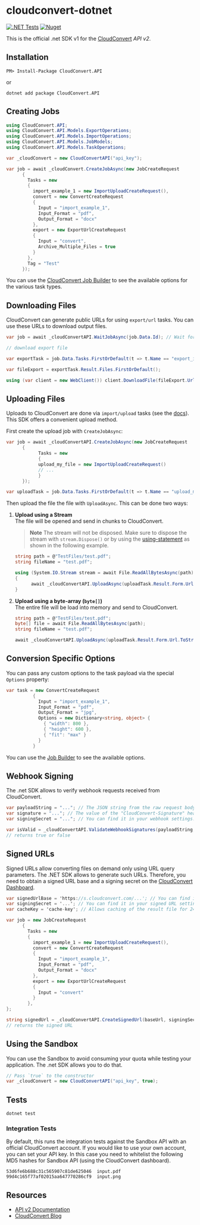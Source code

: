 # cloudconvert-dotnet

[![.NET Tests](https://github.com/cloudconvert/cloudconvert-dotnet/actions/workflows/dotnet-tests.yml/badge.svg)](https://github.com/cloudconvert/cloudconvert-dotnet/actions/workflows/dotnet-tests.yml)
[![Nuget](https://img.shields.io/nuget/v/CloudConvert.API)](https://www.nuget.org/packages/CloudConvert.API)

This is the official .net SDK v1 for the [CloudConvert](https://cloudconvert.com/api/v2) _API v2_.

## Installation

```
PM> Install-Package CloudConvert.API
```
or
```
dotnet add package CloudConvert.API
```

## Creating Jobs

```c#
using CloudConvert.API;
using CloudConvert.API.Models.ExportOperations;
using CloudConvert.API.Models.ImportOperations;
using CloudConvert.API.Models.JobModels;
using CloudConvert.API.Models.TaskOperations;

var _cloudConvert = new CloudConvertAPI("api_key");

var job = await _cloudConvert.CreateJobAsync(new JobCreateRequest
      {
        Tasks = new
        {
          import_example_1 = new ImportUploadCreateRequest(),
          convert = new ConvertCreateRequest
          {
            Input = "import_example_1",
            Input_Format = "pdf",
            Output_Format = "docx"
          },
          export = new ExportUrlCreateRequest
          {
            Input = "convert",
            Archive_Multiple_Files = true
          }
        },
        Tag = "Test"
      });
```

You can use the [CloudConvert Job Builder](https://cloudconvert.com/api/v2/jobs/builder) to see the available options for the various task types.

## Downloading Files

CloudConvert can generate public URLs for using `export/url` tasks. You can use these URLs to download output files.

```c#
var job = await _cloudConvertAPI.WaitJobAsync(job.Data.Id); // Wait for job completion

// download export file

var exportTask = job.Data.Tasks.FirstOrDefault(t => t.Name == "export_it");

var fileExport = exportTask.Result.Files.FirstOrDefault();

using (var client = new WebClient()) client.DownloadFile(fileExport.Url, fileExport.Filename);
```

## Uploading Files
Uploads to CloudConvert are done via `import/upload` tasks (see the [docs](https://cloudconvert.com/api/v2/import#import-upload-tasks)). This SDK offers a convenient upload method.

First create the upload job with `CreateJobAsync`:

```c#
var job = await _cloudConvertAPI.CreateJobAsync(new JobCreateRequest
      {
            Tasks = new
            {
            upload_my_file = new ImportUploadCreateRequest()
            // ...
            }
      });

var uploadTask = job.Data.Tasks.FirstOrDefault(t => t.Name == "upload_my_file");
```

Then upload the file the file with `UploadAsync`. This can be done two ways:

1. **Upload using a Stream**  
   The file will be opened and send in chunks to CloudConvert.

   > **Note**
   > The stream will not be disposed. Make sure to dispose the stream with `stream.Dispose()` or by using the [using-statement](https://learn.microsoft.com/en-us/dotnet/csharp/language-reference/keywords/using-statement) as shown in the following example.
   ```cs
   string path = @"TestFiles/test.pdf";
   string fileName = "test.pdf";
   
   using (System.IO.Stream stream = await File.ReadAllBytesAsync(path))
   {
         await _cloudConvertAPI.UploadAsync(uploadTask.Result.Form.Url.ToString(), stream, fileName, uploadTask.Result.Form.Parameters);
   }
   ```
   
2. **Upload using a byte-array (`byte[]`)**  
   The entire file will be load into memory and send to CloudConvert. 
   ```cs
   string path = @"TestFiles/test.pdf";
   byte[] file = await File.ReadAllBytesAsync(path);
   string fileName = "test.pdf";
   
   await _cloudConvertAPI.UploadAsync(uploadTask.Result.Form.Url.ToString(), file, fileName, uploadTask.Result.Form.Parameters);
   ```

## Conversion Specific Options

You can pass any custom options to the task payload via the special `Options` property:

```c#
var task = new ConvertCreateRequest
          {
            Input = "import_example_1",
            Input_Format = "pdf",
            Output_Format = "jpg",
            Options = new Dictionary<string, object> {
              { "width": 800 },
              { "height": 600 },
              { "fit": "max" }
            }
          }
```
You can use the [Job Builder](https://cloudconvert.com/api/v2/jobs/builder) to see the available options.

## Webhook Signing

The .net SDK allows to verify webhook requests received from CloudConvert.

```c#
var payloadString = "..."; // The JSON string from the raw request body.
var signature = "..."; // The value of the "CloudConvert-Signature" header.
var signingSecret = "..."; // You can find it in your webhook settings.

var isValid = _cloudConvertAPI.ValidateWebhookSignatures(payloadString, signature, signingSecret);
// returns true or false
```

## Signed URLs

Signed URLs allow converting files on demand only using URL query parameters. The .NET SDK allows to generate such URLs. Therefore, you need to obtain a signed URL base and a signing secret on the [CloudConvert Dashboard](https://cloudconvert.com/dashboard/api/v2/signed-urls).

```c#
var signedUrlBase = 'https://s.cloudconvert.com/...'; // You can find it in your signed URL settings.
var signingSecret = '...'; // You can find it in your signed URL settings.
var cacheKey = 'cache-key'; // Allows caching of the result file for 24h

var job = new JobCreateRequest
      {
        Tasks = new
        {
          import_example_1 = new ImportUploadCreateRequest(),
          convert = new ConvertCreateRequest
          {
            Input = "import_example_1",
            Input_Format = "pdf",
            Output_Format = "docx"
          },
          export = new ExportUrlCreateRequest
          {
            Input = "convert"
          }
        },
};

string signedUrl = _cloudConvertAPI.CreateSignedUrl(baseUrl, signingSecret, job, cacheKey)
// returns the signed URL
```

## Using the Sandbox

You can use the Sandbox to avoid consuming your quota while testing your application. The .net SDK allows you to do that.

```c#
// Pass `true` to the constructor
var _cloudConvert = new CloudConvertAPI("api_key", true);
```

## Tests

```
dotnet test
```

### Integration Tests

By default, this runs the integration tests against the Sandbox API with an official CloudConvert account. If you would like to use your own account, you can set your API key. In this case you need to whitelist the following MD5 hashes for Sandbox API (using the CloudConvert dashboard).

    53d6fe6b688c31c565907c81de625046  input.pdf
    99d4c165f77af02015aa647770286cf9  input.png

## Resources

-   [API v2 Documentation](https://cloudconvert.com/api/v2)
-   [CloudConvert Blog](https://cloudconvert.com/blog)
